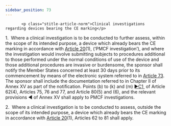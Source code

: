 ```yaml
---
sidebar_position: 73
---
```

           <p class="stitle-article-norm">Clinical investigations regarding devices bearing the CE marking</p>
   <p class="norm">1.&nbsp;&nbsp;Where a clinical investigation is to be
 conducted to further assess, within the scope of its intended purpose, a
 device which already bears the CE marking in accordance with 
<a href='../CHAPTER II/Article 20 - CE marking of conformity'> Article 20</a>(1), (‘PMCF investigation’), and where the investigation 
would involve submitting subjects to procedures additional to those 
performed under the normal conditions of use of the device and those 
additional procedures are invasive or burdensome, the sponsor shall 
notify the Member&nbsp;States concerned at least 30 days prior to its 
commencement by means of the electronic system referred to in 
<a href='../CHAPTER VI/Article 73 - Electronic system on clinical investigations'> Article 73</a>. The sponsor shall include the documentation referred to
 in Chapter II of Annex&nbsp;XV as part of the notification. Points (b) 
to (k) and (m) <span>
         <a href="https://eur-lex.europa.eu/legal-content/EN/AUTO/?uri=celex:32017R0745R%2801%29" onclick="window.open(this.href,'_blanc'); return false;" title="32017R0745R(01): REPLACED">
            <span class="boldface">►C1</span>
         </a><a class="anchorarrow" id="C1-4" href="#C1-5"><i class="fa fa-arrow-down" title="NEXT" ></i></a>
      </span>&nbsp;of Article 62(4), Articles 75, 76 and 77, and Article 80(5) and (6), and the relevant provisions<span class="boldface">&nbsp;◄ </span> of Annex&nbsp;XV shall apply to PMCF&nbsp;investigations.</p>
   <p class="norm">2.&nbsp;&nbsp;Where a clinical investigation is to be
 conducted to assess, outside the scope of its intended purpose, a 
device which already bears the CE marking in accordance with 
<a href='../CHAPTER II/Article 20 - CE marking of conformity'> Article 20</a>(1), Articles&nbsp;62 to 81 shall apply.</p>